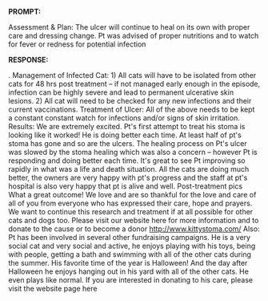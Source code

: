 **PROMPT:**

Assessment & Plan:  The ulcer will continue to heal on its own with proper care and dressing change. Pt was advised of proper nutritions and to watch for fever or redness for potential infection

**RESPONSE:**

 .  Management of Infected Cat:  1) All cats will have to be isolated from other cats for 48 hrs post treatment – if not managed early enough in the episode, infection can be highly severe and lead to permanent ulcerative skin lesions. 2) All cat will need to be checked for any new infections and their current vaccinations.   Treatment of Ulcer:  All of the above needs to be kept a constant constant watch for infections and/or signs of skin irritation.  Results:  We are extremely excited. Pt's first attempt to treat his stoma is looking like it worked! He is doing better each time. At least half of pt's stoma has gone and so are the ulcers. The healing process on Pt's ulcer was slowed by the stoma healing which was also a concern – however Pt is responding and doing better each time. It's great to see Pt improving so rapidly in what was a life and death situation. All the cats are doing much better, the owners are very happy with pt's progress and the staff at pt's hospital is also very happy that pt is alive and well.  Post-treatment pics   What a great outcome! We love and are so thankful for the love and care of all of you from everyone who has expressed their care, hope and prayers.  We want to continue this research and treatment if at all possible for other cats and dogs too. Please visit our website here for more information and to donate to the cause or to become a donor  http://www.kittystoma.com/  Also:  Pt has been involved in several other fundraising campaigns. He is a very social cat and very social and active, he enjoys playing with his toys, being with people, getting a bath and swimming with all of the other cats during the summer.   His favorite time of the year is Halloween! And the day after Halloween he enjoys hanging out in his yard with all of the other cats. He even plays like normal.  If you are interested in donating to his care, please visit the website page here